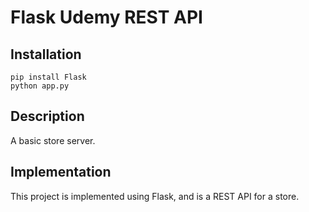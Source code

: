 # Flask Udemy REST API

## Installation
~~~
pip install Flask
python app.py
~~~

## Description

A basic store server.

## Implementation

This project is implemented using Flask, and is a REST API for a store.
